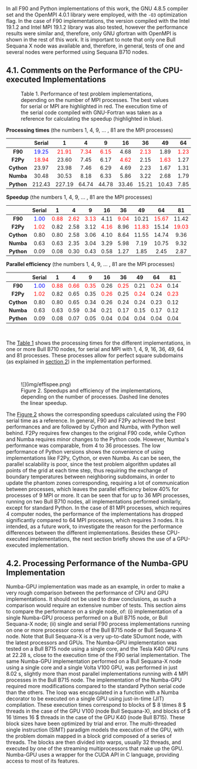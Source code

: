 In all F90 and Python implementations of this work, the GNU 4.8.5 compiler set and the OpenMPI 4.0.1 library were employed, with the `-O3` optimization flag. In the case of F90 implementations, the version compiled with the Intel 19.1.2 and Intel MPI 19.1.2 library was also tested, however the performance results were similar and, therefore, only GNU gfortran with OpenMPI is shown in the rest of this work. It is important to note that only one Bull Sequana X node was available and, therefore, in general, tests of one and several nodes were performed using Sequana B710 nodes.

## 4.1. Comments on the Performance of the CPU-executed Implementations

<figure id="Table-1">
<figcaption>
Table 1. Performance of test problem implementations, depending on the number of MPI processes. The best values for serial or MPI are highlighted in red. The execution time of the serial code compiled with GNU-Fortran was taken as a reference for calculating the speedup (highlighted in blue).
</figcaption>
</figure>

**Processing times** (the numbers 1, 4, 9, ... , 81 are the MPI processes)

|            | Serial                           | 1                               | 4                              | 9                              | 16                             | 36                             | 49                             | 64                             | 81                             |
|:----------:|:--------------------------------:|:-------------------------------:|:------------------------------:|:------------------------------:|:------------------------------:|:------------------------------:|:------------------------------:|:------------------------------:|:------------------------------:|
| **F90**    | <font color="blue">19.25 </font> | <font color="red">21.91 </font> | <font color="red">7.34 </font> | <font color="red">6.15 </font> | 4.68                           | <font color="red">2.13 </font> | 1.89                           | <font color="red">1.23 </font> | 1.69                           |
| **F2Py**   | <font color="red">18.94 </font>  | 23.60                           | 7.45                           | 6.17                           | <font color="red">4.62 </font> | 2.15                           | <font color="red">1.63 </font> | 1.27                           | <font color="red">1.01 </font> |
| **Cython** | 23.97                            | 23.98                           | 7.46                           | 6.29                           | 4.69                           | 2.23                           | 1.67                           | 1.31                           | 2.06                           |
| **Numba**  | 30.48                            | 30.53                           | 8.18                           | 6.33                           | 5.86                           | 3.22                           | 2.68                           | 1.79                           | 2.07                           |
| **Python** | 212.43                           | 227.19                          | 64.74                          | 44.78                          | 33.46                          | 15.21                          | 10.43                          | 7.85                           | 6.70                           |

**Speedup** (the numbers 1, 4, 9, ... , 81 are the MPI processes)

|            | Serial                         | 1                             | 4                             | 9                             | 16                            | 36                            | 49                             | 64                             | 81                             |
|:----------:|:------------------------------:|:-----------------------------:|:-----------------------------:|:-----------------------------:|:-----------------------------:|:-----------------------------:|:------------------------------:|:------------------------------:|:------------------------------:|
| **F90**    | <font color="blue">1.00</font> | <font color="red">0.88</font> | <font color="red">2.62</font> | <font color="red">3.13</font> | 4.11                          | <font color="red">9.04</font> | 10.21                          | <font color="red">15.67</font> | 11.42                          |
| **F2Py**   | <font color="red">1.02</font>  | 0.82                          | 2.58                          | 3.12                          | <font color="red">4.16</font> | 8.96                          | <font color="red">11.83</font> | 15.14                          | <font color="red">19.03</font> |
| **Cython** | 0.80                           | 0.80                          | 2.58                          | 3.06                          | 4.10                          | 8.64                          | 11.55                          | 14.74                          | 9.36                           |
| **Numba**  | 0.63                           | 0.63                          | 2.35                          | 3.04                          | 3.29                          | 5.98                          | 7.19                           | 10.75                          | 9.32                           |
| **Python** | 0.09                           | 0.08                          | 0.30                          | 0.43                          | 0.58                          | 1.27                          | 1.85                           | 2.45                           | 2.87                           |

**Parallel efficiency** (the numbers 1, 4, 9, ... , 81 are the MPI processes)

|            | Serial                         | 1                             | 4                             | 9                             | 16                            | 36                            | 49                            | 64                            | 81                            |
|:----------:|:------------------------------:|:-----------------------------:|:-----------------------------:|:-----------------------------:|:-----------------------------:|:-----------------------------:|:-----------------------------:|:-----------------------------:|:-----------------------------:|
| **F90**    | <font color="blue">1.00</font> | <font color="red">0.88</font> | <font color="red">0.66</font> | <font color="red">0.35</font> | 0.26                          | <font color="red">0.25</font> | 0.21                          | <font color="red">0.24</font> | 0.14                          |
| **F2Py**   | <font color="red">1.02</font>  | 0.82                          | 0.65                          | 0.35                          | <font color="red">0.26</font> | 0.25                          | <font color="red">0.24</font> | 0.24                          | <font color="red">0.23</font> |
| **Cython** | 0.80                           | 0.80                          | 0.65                          | 0.34                          | 0.26                          | 0.24                          | 0.24                          | 0.23                          | 0.12                          |
| **Numba**  | 0.63                           | 0.63                          | 0.59                          | 0.34                          | 0.21                          | 0.17                          | 0.15                          | 0.17                          | 0.12                          |
| **Python** | 0.09                           | 0.08                          | 0.07                          | 0.05                          | 0.04                          | 0.04                          | 0.04                          | 0.04                          | 0.04                          |

<br>

The [Table 1](#Table-1) shows the processing times for the different implementations, in one or more Bull B710 nodes, for serial and MPI with 1, 4, 9, 16, 36, 49, 64 and 81 processes.
These processes allow for perfect square subdomains (as explained in [section 2](stencil.md)) in the implementation performed.

<br>
<figure id="Figure-2" markdown="span">
![](img/effispee.png)
<figcaption>Figure 2. Speedups and efficiency of the implementations, depending on the number of processes. Dashed line denotes the linear speedup.</figcaption>
</figure>

The [Figure 2](#Figure-2) shows the corresponding speedups calculated using the F90 serial time as a reference. In general, F90 and F2Py achieved the best performances and are followed by Cython and Numba, with Python well behind. F2Py requires few changes to the original F90 code, while Cython and Numba requires minor changes to the Python code. However, Numba's performance was comparable, from 4 to 36 processes. The low performance of Python versions shows the convenience of using implementations like F2Py, Cython, or even Numba. As can be seen, the parallel scalability is poor, since the test problem algorithm updates all points of the grid at each time step, thus requiring the exchange of boundary temperatures between neighboring subdomains, in order to update the phantom zones corresponding, requiring a lot of communication between processes, which leaves the parallel efficiency below 40% for processes of 9 MPI or more. It can be seen that for up to 36 MPI processes, running on two Bull B710 nodes, all implementations performed similarly, except for standard Python. In the case of 81 MPI processes, which requires 4 computer nodes, the performance of the implementations has dropped significantly compared to 64 MPI processes, which requires 3 nodes. It is intended, as a future work, to investigate the reason for the performance differences between the different implementations. Besides these CPU-executed implementations, the next section briefly shows the use of a GPU-executed implementation.


## 4.2. Processing Performance of the Numba-GPU Implementation

Numba-GPU implementation was made as an example, in order to make a very rough comparison between the performance of CPU and GPU implementations. It should not be used to draw conclusions, as such a comparison would require an extensive number of tests. This section aims to compare the performance on a single node, of: (i) implementation of a single Numba-GPU process performed on a Bull B715 node, or Bull Sequana-X node; (ii) single and serial F90 process implementations running on one or more processor cores of the Bull B715 node or Bull Sequana-X node. Note that Bull Sequana-X is a very up-to-date SDumont node, with the latest processors and GPUs. The Numba-GPU implementation was tested on a Bull B715 node using a single core, and the Tesla K40 GPU runs at 22.28&nbsp;s, close to the execution time of the F90 serial implementation. The same Numba-GPU implementation performed on a Bull Sequana-X node using a single core and a single Volta V100 GPU, was performed in just 8.02&nbsp;s, slightly more than most parallel implementations running with 4 MPI processes in the Bull B715 node. The implementation of the Numba-GPU required more modifications compared to the standard Python serial code than the others.
The loop was encapsulated in a function with a Numba decorator to be executed on a single GPU using just-in-time (JIT) compilation. These execution times correspond to blocks of $ 8 \times 8 $ threads in the case of the GPU V100 (node Bull Sequana-X), and blocks of $ 16 \times 16 $ threads in the case of the GPU K40 (node Bull B715). These block sizes have been optimized by trial and error. The multi-threaded single instruction (SIMT) paradigm models the execution of the GPU, with the problem domain mapped in a block grid composed of a series of threads. The blocks are then divided into warps, usually 32 threads, and executed by one of the streaming multiprocessors that make up the GPU. Numba-GPU uses a wrapper for the CUDA API in C language, providing access to most of its features.
